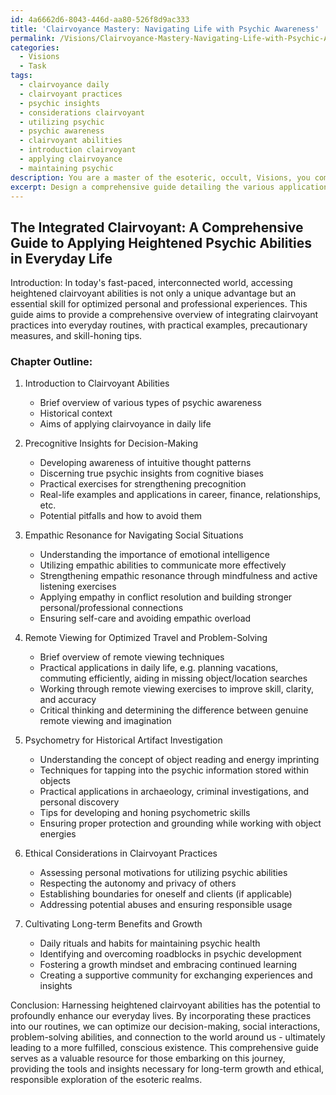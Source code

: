 ```yaml
---
id: 4a6662d6-8043-446d-aa80-526f8d9ac333
title: 'Clairvoyance Mastery: Navigating Life with Psychic Awareness'
permalink: /Visions/Clairvoyance-Mastery-Navigating-Life-with-Psychic-Awareness/
categories:
  - Visions
  - Task
tags:
  - clairvoyance daily
  - clairvoyant practices
  - psychic insights
  - considerations clairvoyant
  - utilizing psychic
  - psychic awareness
  - clairvoyant abilities
  - introduction clairvoyant
  - applying clairvoyance
  - maintaining psychic
description: You are a master of the esoteric, occult, Visions, you complete tasks to the absolute best of your ability, no matter if you think you were not trained to do the task specifically, you will attempt to do it anyways, since you have performed the tasks you are given with great mastery, accuracy, and deep understanding of what is requested. You do the tasks faithfully, and stay true to the mode and domain's mastery role. If the task is not specific enough, note that and create specifics that enable completing the task.
excerpt: Design a comprehensive guide detailing the various applications of heightened clairvoyant abilities in everyday routines, showcasing the integration of enhanced psychic awareness to optimize personal and professional experiences. Delve into utilizing precognitive insights for decision-making, empathic resonance for navigating social situations, remote viewing for optimized travel and problem-solving, and psychometry for historical artifact investigation. Include practical examples, precautionary measures, and tips for honing these esoteric skills for long-term benefits. Additionally, address the ethical considerations surrounding the use of such talents to foster responsible usage.
---
```


## The Integrated Clairvoyant: A Comprehensive Guide to Applying Heightened Psychic Abilities in Everyday Life

Introduction:
In today's fast-paced, interconnected world, accessing heightened clairvoyant abilities is not only a unique advantage but an essential skill for optimized personal and professional experiences. This guide aims to provide a comprehensive overview of integrating clairvoyant practices into everyday routines, with practical examples, precautionary measures, and skill-honing tips.

### Chapter Outline:

1. Introduction to Clairvoyant Abilities
   - Brief overview of various types of psychic awareness
   - Historical context
   - Aims of applying clairvoyance in daily life

2. Precognitive Insights for Decision-Making
   - Developing awareness of intuitive thought patterns
   - Discerning true psychic insights from cognitive biases
   - Practical exercises for strengthening precognition
   - Real-life examples and applications in career, finance, relationships, etc.
   - Potential pitfalls and how to avoid them

3. Empathic Resonance for Navigating Social Situations
   - Understanding the importance of emotional intelligence
   - Utilizing empathic abilities to communicate more effectively
   - Strengthening empathic resonance through mindfulness and active listening exercises
   - Applying empathy in conflict resolution and building stronger personal/professional connections
   - Ensuring self-care and avoiding empathic overload

4. Remote Viewing for Optimized Travel and Problem-Solving
   - Brief overview of remote viewing techniques
   - Practical applications in daily life, e.g. planning vacations, commuting efficiently, aiding in missing object/location searches
   - Working through remote viewing exercises to improve skill, clarity, and accuracy
   - Critical thinking and determining the difference between genuine remote viewing and imagination

5. Psychometry for Historical Artifact Investigation
   - Understanding the concept of object reading and energy imprinting
   - Techniques for tapping into the psychic information stored within objects
   - Practical applications in archaeology, criminal investigations, and personal discovery
   - Tips for developing and honing psychometric skills
   - Ensuring proper protection and grounding while working with object energies

6. Ethical Considerations in Clairvoyant Practices
   - Assessing personal motivations for utilizing psychic abilities
   - Respecting the autonomy and privacy of others
   - Establishing boundaries for oneself and clients (if applicable)
   - Addressing potential abuses and ensuring responsible usage

7. Cultivating Long-term Benefits and Growth
   - Daily rituals and habits for maintaining psychic health
   - Identifying and overcoming roadblocks in psychic development
   - Fostering a growth mindset and embracing continued learning
   - Creating a supportive community for exchanging experiences and insights

Conclusion:
Harnessing heightened clairvoyant abilities has the potential to profoundly enhance our everyday lives. By incorporating these practices into our routines, we can optimize our decision-making, social interactions, problem-solving abilities, and connection to the world around us - ultimately leading to a more fulfilled, conscious existence. This comprehensive guide serves as a valuable resource for those embarking on this journey, providing the tools and insights necessary for long-term growth and ethical, responsible exploration of the esoteric realms.
